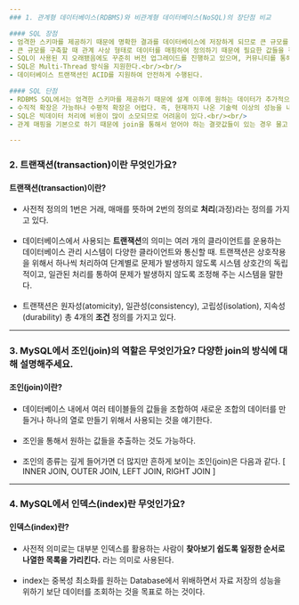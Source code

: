 ```yaml
---
### 1. 관계형 데이터베이스(RDBMS)와 비관계형 데이터베이스(NoSQL)의 장단점 비교

#### SQL 장점
- 엄격한 스키마를 제공하기 때문에 명확한 결과를 데이터베이스에 저장하게 되므로 큰 규모를 구축할 때 좋다.<br/><br/>
- 큰 규모를 구축할 때 관계 사상 형태로 데이터를 매핑하여 정의하기 때문에 필요한 값들을 적재적소에 맞게 배치하면서 데이터의 중복성을 최소화하여 스키마에 맞춰서 값들을 대입할 수 있다. 즉, 중복성을 최소화하고 무결성을 유지하는데 도움 된다.<br/><br/>
- SQL이 사용된 지 오래됐음에도 꾸준히 버전 업그레이드를 진행하고 있으며, 커뮤니티를 통해서나 인터넷에서 참조되는 스키마 형태들이 많이 존재한다.<br/><br/>
- SQL은 Multi-Thread 방식을 지원한다.<br/><br/>
- 데이터베이스 트랜잭션인 ACID를 지원하여 안전하게 수행된다.

#### SQL 단점
- RDBMS SQL에서는 엄격한 스키마를 제공하기 때문에 설계 이후에 원하는 데이터가 추가적으로 생기는 경우 원하는 부분만 수정하기 어려운 부분이 있다. 그리고 Database 설계를 전체 다 수정해야 하는 경우 설계 복잡도가 매우 높아질 수 있어서 수정이 어려운 경우가 발생할 가능성도 존재한다. 즉, SQL은 NoSQL보다 유연하지 못하고, 확장하기 어려운 부분이 있다.<br/><br/>
- 수직적 확장은 가능하나 수평적 확장은 어렵다. 즉, 현재까지 나온 기술력 이상의 성능을 내기 어려움이 있는 것이다.<br/><br/>
- SQL은 빅데이터 처리에 비용이 많이 소모되므로 어려움이 있다.<br/><br/>
- 관계 매핑을 기본으로 하기 때문에 join을 통해서 얻어야 하는 결괏값들이 있는 경우 물고 물리는 복잡한 쿼리문이 발생할 수 있다.

---
```


### 2. 트랜잭션(transaction)이란 무엇인가요?

#### 트랜잭션(transaction)이란?
- 사전적 정의의 1번은 거래, 매매를 뜻하며 2번의 정의로 **처리**(과정)라는 정의를 가지고 있다.<br/><br/>
- 데이터베이스에서 사용되는 **트랜잭션**의 의미는 여러 개의 클라이언트를 운용하는 데이터베이스 관리 시스템이 다양한 클라이언트와 통신할 때. 트랜잭션은 상호작용을 위해서 하나씩 처리하여 단계별로 문제가 발생하지 않도록 시스템 상호간의 독립적이고, 일관된 처리를 통하여 문제가 발생하지 않도록 조정해 주는 시스템을 말한다.<br/><br/>
- 트랜잭션은 원자성(atomicity), 일관성(consistency), 고립성(isolation), 지속성(durability) 총 4개의 **조건** 정의를 가지고 있다.<br/>

---

### 3. MySQL에서 조인(join)의 역할은 무엇인가요? 다양한 join의 방식에 대해 설명해주세요.

#### 조인(join)이란?

- 데이터베이스 내에서 여러 테이블들의 값들을 조합하여 새로운 조합의 데이터를 만들거나 하나의 열로 만들기 위해서 사용되는 것을 얘기한다. <br/><br/>
- 조인을 통해서 원하는 값들을 추출하는 것도 가능하다.<br/><br/>
- 조인의 종류는 깊게 들어가면 더 많지만 흔하게 보이는 조인(join)은 다음과 같다.  [ INNER JOIN, OUTER JOIN, LEFT JOIN, RIGHT JOIN ]

---

### 4. MySQL에서 인덱스(index)란 무엇인가요?

#### 인덱스(index)란?
- 사전적 의미로는 대부분 인덱스를 활용하는 사람이 **찾아보기 쉽도록 일정한 순서로 나열한 목록을 가리킨다.** 라는 의미로 사용된다.<br/><br/>
- index는 중복성 최소화를 원하는 Database에서 위배하면서 자료 저장의 성능을 위하기 보단 데이터를 조회하는 것을 목표로 하는 것이다.
